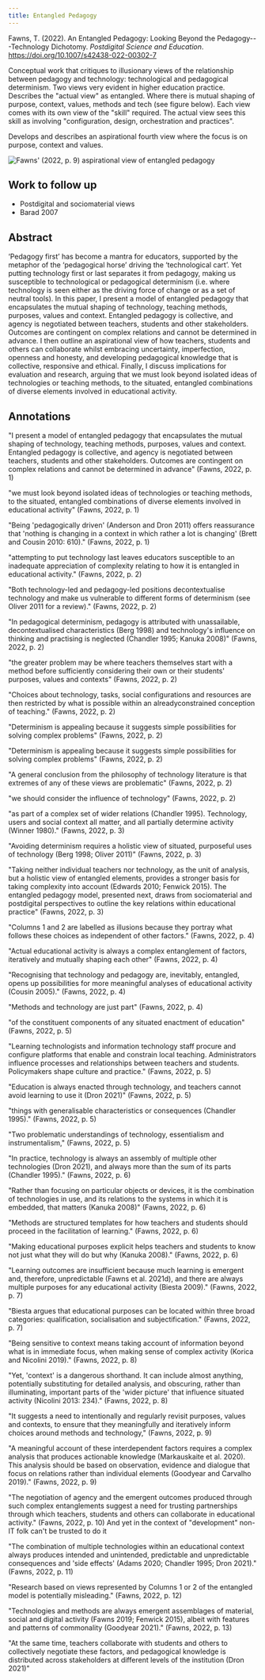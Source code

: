 ```yaml
---
title: Entangled Pedagogy
---
```

Fawns, T. (2022). An Entangled Pedagogy: Looking Beyond the Pedagogy---Technology Dichotomy. *Postdigital Science and Education*. <https://doi.org/10.1007/s42438-022-00302-7>

Conceptual work that critiques to illusionary views of the relationship between pedagogy and technology: technological and pedagogical determinism. Two views very evident in higher education practice. Describes the "actual view" as entangled. Where there is mutual shaping of purpose, context, values, methods and tech (see figure below). Each view comes with its own view of the "skill" required. The actual view sees this skill as involving "configuration, design, orchestration and practices".

Develops and describes an aspirational fourth view where the focus is on purpose, context and values.

![Fawns' (2022, p. 9) aspirational view of entangled pedagogy](https://djon.es/assets/memex/sense/Distribution/pics/entagled-pedagogy-aspirational.png)  

## Work to follow up

- Postdigital and sociomaterial views
- Barad 2007

## Abstract

‘Pedagogy first’ has become a mantra for educators, supported by the metaphor of the ‘pedagogical horse’ driving the ‘technological cart’. Yet putting technology first or last separates it from pedagogy, making us susceptible to technological or pedagogical determinism (i.e. where technology is seen either as the driving force of change or as a set of neutral tools). In this paper, I present a model of entangled pedagogy that encapsulates the mutual shaping of technology, teaching methods, purposes, values and context. Entangled pedagogy is collective, and agency is negotiated between teachers, students and other stakeholders. Outcomes are contingent on complex relations and cannot be determined in advance. I then outline an aspirational view of how teachers, students and others can collaborate whilst embracing uncertainty, imperfection, openness and honesty, and developing pedagogical knowledge that is collective, responsive and ethical. Finally, I discuss implications for evaluation and research, arguing that we must look beyond isolated ideas of technologies or teaching methods, to the situated, entangled combinations of diverse elements involved in educational activity.

## Annotations

"I present a model of entangled pedagogy that encapsulates the mutual shaping of technology, teaching methods, purposes, values and context. Entangled pedagogy is collective, and agency is negotiated between teachers, students and other stakeholders. Outcomes are contingent on complex relations and cannot be determined in advance" (Fawns, 2022, p. 1)

"we must look beyond isolated ideas of technologies or teaching methods, to the situated, entangled combinations of diverse elements involved in educational activity" (Fawns, 2022, p. 1)

"Being 'pedagogically driven' (Anderson and Dron 2011) offers reassurance that 'nothing is changing in a context in which rather a lot is changing' (Brett and Cousin 2010: 610)." (Fawns, 2022, p. 1)

"attempting to put technology last leaves educators susceptible to an inadequate appreciation of complexity relating to how it is entangled in educational activity." (Fawns, 2022, p. 2)

"Both technology-led and pedagogy-led positions decontextualise technology and make us vulnerable to different forms of determinism (see Oliver 2011 for a review)." (Fawns, 2022, p. 2)

"In pedagogical determinism, pedagogy is attributed with unassailable, decontextualised characteristics (Berg 1998) and technology's influence on thinking and practising is neglected (Chandler 1995; Kanuka 2008)" (Fawns, 2022, p. 2)

"the greater problem may be where teachers themselves start with a method before sufficiently considering their own or their students' purposes, values and contexts" (Fawns, 2022, p. 2)

"Choices about technology, tasks, social configurations and resources are then restricted by what is possible within an alreadyconstrained conception of teaching." (Fawns, 2022, p. 2)

"Determinism is appealing because it suggests simple possibilities for solving complex problems" (Fawns, 2022, p. 2)

"Determinism is appealing because it suggests simple possibilities for solving complex problems" (Fawns, 2022, p. 2)

"A general conclusion from the philosophy of technology literature is that extremes of any of these views are problematic" (Fawns, 2022, p. 2)

"we should consider the influence of technology" (Fawns, 2022, p. 2)

"as part of a complex set of wider relations (Chandler 1995). Technology, users and social context all matter, and all partially determine activity (Winner 1980)." (Fawns, 2022, p. 3)

"Avoiding determinism requires a holistic view of situated, purposeful uses of technology (Berg 1998; Oliver 2011)" (Fawns, 2022, p. 3)

"Taking neither individual teachers nor technology, as the unit of analysis, but a holistic view of entangled elements, provides a stronger basis for taking complexity into account (Edwards 2010; Fenwick 2015). The entangled pedagogy model, presented next, draws from sociomaterial and postdigital perspectives to outline the key relations within educational practice" (Fawns, 2022, p. 3)

"Columns 1 and 2 are labelled as illusions because they portray what follows these choices as independent of other factors." (Fawns, 2022, p. 4)

"Actual educational activity is always a complex entanglement of factors, iteratively and mutually shaping each other" (Fawns, 2022, p. 4)

"Recognising that technology and pedagogy are, inevitably, entangled, opens up possibilities for more meaningful analyses of educational activity (Cousin 2005)." (Fawns, 2022, p. 4)

"Methods and technology are just part" (Fawns, 2022, p. 4)

"of the constituent components of any situated enactment of education" (Fawns, 2022, p. 5)

"Learning technologists and information technology staff procure and configure platforms that enable and constrain local teaching. Administrators influence processes and relationships between teachers and students. Policymakers shape culture and practice." (Fawns, 2022, p. 5)

"Education is always enacted through technology, and teachers cannot avoid learning to use it (Dron 2021)" (Fawns, 2022, p. 5)

"things with generalisable characteristics or consequences (Chandler 1995)." (Fawns, 2022, p. 5)

"Two problematic understandings of technology, essentialism and instrumentalism," (Fawns, 2022, p. 5)

"In practice, technology is always an assembly of multiple other technologies (Dron 2021), and always more than the sum of its parts (Chandler 1995)." (Fawns, 2022, p. 6)

"Rather than focusing on particular objects or devices, it is the combination of technologies in use, and its relations to the systems in which it is embedded, that matters (Kanuka 2008)" (Fawns, 2022, p. 6)

"Methods are structured templates for how teachers and students should proceed in the facilitation of learning." (Fawns, 2022, p. 6)

"Making educational purposes explicit helps teachers and students to know not just what they will do but why (Kanuka 2008)." (Fawns, 2022, p. 6)

"Learning outcomes are insufficient because much learning is emergent and, therefore, unpredictable (Fawns et al. 2021d), and there are always multiple purposes for any educational activity (Biesta 2009)." (Fawns, 2022, p. 7)

"Biesta argues that educational purposes can be located within three broad categories: qualification, socialisation and subjectification." (Fawns, 2022, p. 7)

"Being sensitive to context means taking account of information beyond what is in immediate focus, when making sense of complex activity (Korica and Nicolini 2019)." (Fawns, 2022, p. 8)

"Yet, 'context' is a dangerous shorthand. It can include almost anything, potentially substituting for detailed analysis, and obscuring, rather than illuminating, important parts of the 'wider picture' that influence situated activity (Nicolini 2013: 234)." (Fawns, 2022, p. 8)

"It suggests a need to intentionally and regularly revisit purposes, values and contexts, to ensure that they meaningfully and iteratively inform choices around methods and technology," (Fawns, 2022, p. 9)

"A meaningful account of these interdependent factors requires a complex analysis that produces actionable knowledge (Markauskaite et al. 2020). This analysis should be based on observation, evidence and dialogue that focus on relations rather than individual elements (Goodyear and Carvalho 2019)." (Fawns, 2022, p. 9)

"The negotiation of agency and the emergent outcomes produced through such complex entanglements suggest a need for trusting partnerships through which teachers, students and others can collaborate in educational activity." (Fawns, 2022, p. 10) And yet in the context of "development" non-IT folk can't be trusted to do it

"The combination of multiple technologies within an educational context always produces intended and unintended, predictable and unpredictable consequences and 'side effects' (Adams 2020; Chandler 1995; Dron 2021)." (Fawns, 2022, p. 11)

"Research based on views represented by Columns 1 or 2 of the entangled model is potentially misleading." (Fawns, 2022, p. 12)

"Technologies and methods are always emergent assemblages of material, social and digital activity (Fawns 2019; Fenwick 2015), albeit with features and patterns of commonality (Goodyear 2021)." (Fawns, 2022, p. 13)

"At the same time, teachers collaborate with students and others to collectively negotiate these factors, and pedagogical knowledge is distributed across stakeholders at different levels of the institution (Dron 2021)"
